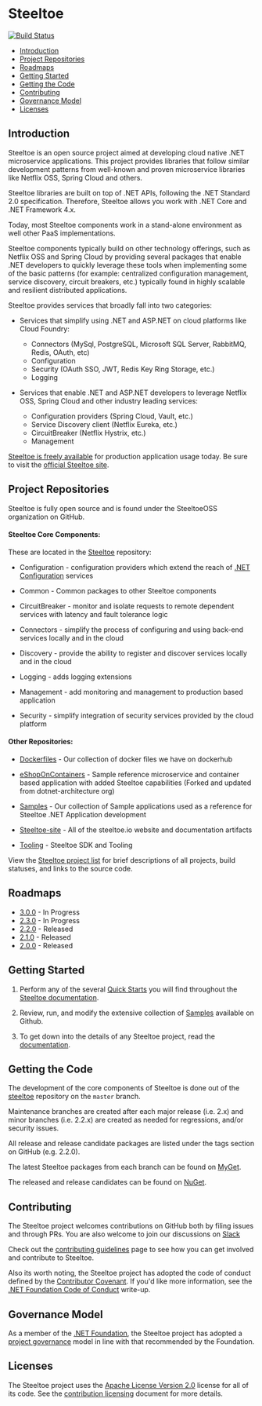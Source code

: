 # Steeltoe

[![Build Status](https://dev.azure.com/SteeltoeOSS/Steeltoe/_apis/build/status/SteeltoeOSS.steeltoe?branchName=2.x)](https://dev.azure.com/SteeltoeOSS/Steeltoe/_build/latest?definitionId=4&branchName=2.x)

* [Introduction](#introduction)
* [Project Repositories](#project-repositories)
* [Roadmaps](#roadmaps)
* [Getting Started](#getting-started)
* [Getting the Code](#getting-the-code)
* [Contributing](#contributing)
* [Governance Model](#governance-model)
* [Licenses](#licenses)

## Introduction

Steeltoe is an open source project aimed at developing cloud native .NET microservice applications.  This project provides libraries that follow similar development patterns from well-known and proven microservice libraries like Netflix OSS, Spring Cloud and others. 

Steeltoe libraries are built on top of .NET APIs, following the .NET Standard 2.0 specification. Therefore, Steeltoe allows you work with .NET Core and .NET Framework 4.x. 

Today, most Steeltoe components work in a stand-alone environment as well other PaaS implementations.

Steeltoe components typically build on other technology offerings, such as Netflix OSS and Spring Cloud by providing several packages that enable .NET developers to quickly leverage these tools when implementing some of the basic patterns (for example: centralized configuration management, service discovery, circuit breakers, etc.) typically found in highly scalable and resilient distributed applications.

Steeltoe provides services that broadly fall into two categories:

* Services that simplify using .NET and ASP.NET on cloud platforms like Cloud Foundry:
  * Connectors (MySql, PostgreSQL, Microsoft SQL Server, RabbitMQ, Redis, OAuth, etc)
  * Configuration
  * Security (OAuth SSO, JWT, Redis Key Ring Storage, etc.)
  * Logging

* Services that enable .NET and ASP.NET developers to leverage Netflix OSS, Spring Cloud and other industry leading services:
  * Configuration providers (Spring Cloud, Vault, etc.)
  * Service Discovery client (Netflix Eureka, etc.)
  * CircuitBreaker (Netflix Hystrix, etc.)
  * Management

[Steeltoe is freely available](https://www.nuget.org/packages?q=steeltoe) for production application usage today. Be sure to visit the [official Steeltoe site](https://steeltoe.io/).

## Project Repositories

Steeltoe is fully open source and is found under the SteeltoeOSS organization on GitHub. 

#### Steeltoe Core Components: 
These are located in the [Steeltoe](https://github.com/SteeltoeOSS/steeltoe) repository:

* Configuration - configuration providers which extend the reach of [.NET Configuration](https://github.com/aspnet/Configuration) services

* Common - Common packages to other Steeltoe components

* CircuitBreaker - monitor and isolate requests to remote dependent services with latency and fault tolerance logic

* Connectors - simplify the process of configuring and using back-end services locally and in the cloud

* Discovery - provide the ability to register and discover services locally and in the cloud

* Logging - adds logging extensions

* Management - add monitoring and management to production based application

* Security - simplify integration of security services provided by the cloud platform

#### Other Repositories:

* [Dockerfiles](https://github.com/SteeltoeOSS/Dockerfiles) - Our collection of docker files we have on dockerhub

* [eShopOnContainers](https://github.com/SteeltoeOSS/eShopOnContainers) - Sample reference microservice and container based application with added Steeltoe capabilities (Forked and updated from dotnet-architecture org)

* [Samples](https://github.com/SteeltoeOSS/Samples) - Our collection of Sample applications used as a reference for Steeltoe .NET Application development

* [Steeltoe-site](https://github.com/SteeltoeOSS/steeltoe-site) - All of the steeltoe.io website and documentation artifacts

* [Tooling](https://github.com/SteeltoeOSS/Tooling) - Steeltoe SDK and Tooling 

View the [Steeltoe project list](project-docs/project-list.md) for brief descriptions of all projects, build statuses, and links to the source code.

## Roadmaps
* [3.0.0](roadmaps/3.0.0.md) - In Progress
* [2.3.0](roadmaps/2.3.0.md) - In Progress
* [2.2.0](roadmaps/2.2.0.md) - Released
* [2.1.0](roadmaps/2.1.0.md) - Released
* [2.0.0](roadmaps/2.0.0.md) - Released

## Getting Started

1. Perform any of the several [Quick Starts](https://steeltoe.io/docs/steeltoe-configuration/#1-1-quick-start) you will find throughout the [Steeltoe documentation](https://steeltoe.io/docs/).

1. Review, run, and modify the extensive collection of [Samples](https://github.com/SteeltoeOSS/Samples) available on Github.

1. To get down into the details of any Steeltoe project, read the [documentation](https://steeltoe.io/docs/).

## Getting the Code

The development of the core components of Steeltoe is done out of the [steeltoe](/) repository on the `master` branch.

Maintenance branches are created after each major release (i.e. 2.x) and minor branches (i.e. 2.2.x) are created as needed for regressions, and/or security issues.

All release and release candidate packages are listed under the tags section on GitHub (e.g. 2.2.0).

The latest Steeltoe packages from each branch can be found on [MyGet](https://www.myget.org/).

The released and release candidates can be found on [NuGet](https://www.nuget.org/).

## Contributing

The Steeltoe project welcomes contributions on GitHub both by filing issues and through PRs. You are also welcome to join our discussions on [Slack](https://slack.steeltoe.io/)

Check out the [contributing guidelines](project-docs/contributing.md) page to see how you can get involved and contribute to Steeltoe.

Also its worth noting, the Steeltoe project has adopted the code of conduct defined by the [Contributor Covenant](https://contributor-covenant.org/).
If you'd like more information, see the [.NET Foundation Code of Conduct](https://www.dotnetfoundation.org/code-of-conduct) write-up.

## Governance Model

As a member of the [.NET Foundation](https://dotnetfoundation.org/), the Steeltoe project has adopted a [project governance](https://github.com/dotnet/home/blob/master/governance/project-governance.md) model in line with that recommended by the Foundation.

## Licenses

The Steeltoe project uses the [Apache License Version 2.0](LICENSE) license for all of its code.  See the [contribution licensing](project-docs/contributing-license.md) document for more details.

